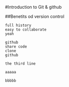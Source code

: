 #Introduction to Git & github

##Benetits od version control

	full history
	easy to collaborate
	yeah

	github
	share code 
	clone 
	github

	the third line

	aaaaa

	bbbbb